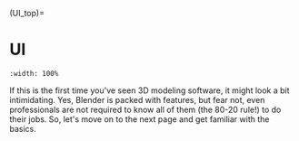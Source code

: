 (UI_top)=
# UI

```{figure} ../../assets/UI/UI.png
:width: 100%
```

If this is the first time you've seen 3D modeling software, it might look a bit intimidating. Yes, Blender is packed with features, but fear not, even professionals are not required to know all of them (the 80-20 rule!) to do their jobs. So, let's move on to the next page and get familiar with the basics.
